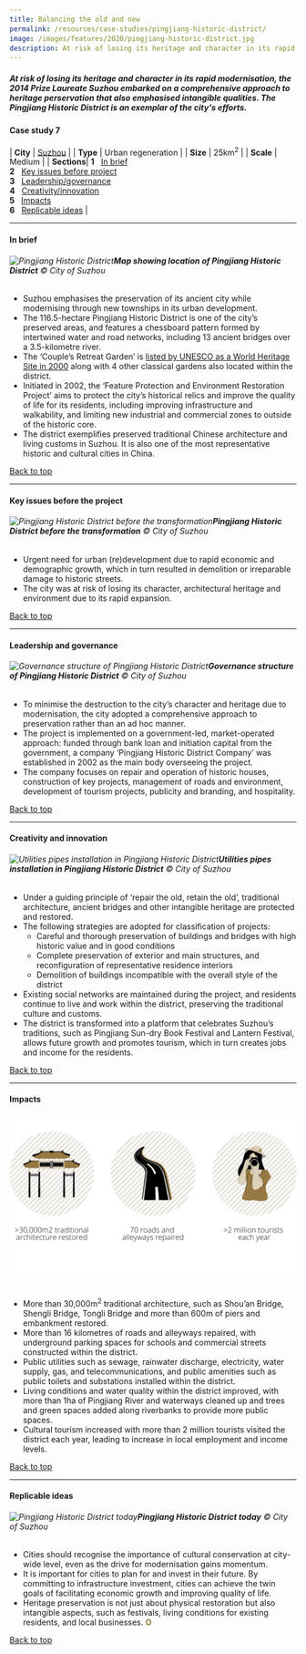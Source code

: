 ```yaml
---
title: Balancing the old and new
permalink: /resources/case-studies/pingjiang-historic-district/
image: /images/features/2020/pingjiang-historic-district.jpg
description: At risk of losing its heritage and character in its rapid modernisation, the 2014 Prize Laureate Suzhou embarked on a comprehensive approach to heritage perservation that also emphasised intangible qualities. The Pingjiang Historic District is an exemplar of the city's efforts.
---
```


##### At risk of losing its heritage and character in its rapid modernisation, the 2014 Prize Laureate Suzhou embarked on a comprehensive approach to heritage perservation that also emphasised intangible qualities. The Pingjiang Historic District is an exemplar of the city's efforts. 

#### **Case study 7**

| **City** | [Suzhou](/suzhou/) |
| **Type** | Urban regeneration |
| **Size** | 25km<sup>2</sup> |
| **Scale** | Medium |
| **Sections**| **1** &nbsp; [In brief](#in-brief) <br> **2** &nbsp; [Key issues before project](#key-issues-before-the-project) <br> **3** &nbsp; [Leadership/governance](#leadership-and-governance) <br> **4** &nbsp; [Creativity/innovation](#creativity-and-innovation) <br> **5** &nbsp; [Impacts](#impacts) <br> **6** &nbsp; [Replicable ideas](#replicable-ideas) |

---

#### **In brief**

###### ![Pingjiang Historic District](/images/features/2020/pingjiang-map.jpg/)**Map showing location of Pingjiang Historic District** © City of Suzhou

- Suzhou emphasises the preservation of its ancient city while modernising through new townships in its urban development.
- The 116.5-hectare Pingjiang Historic District is one of the city’s preserved areas, and features a chessboard pattern formed by intertwined water and road networks, including 13 ancient bridges over a 3.5-kilometre river. 
- The ‘Couple’s Retreat Garden’ is [listed by UNESCO as a World Heritage Site in 2000](https://whc.unesco.org/en/list/813) along with 4 other classical gardens also located within the district.
- Initiated in 2002, the ‘Feature Protection and Environment Restoration Project’ aims to protect the city’s historical relics and improve the quality of life for its residents, including improving infrastructure and walkability, and limiting new industrial and commercial zones to outside of the historic core.  
- The district exemplifies preserved traditional Chinese architecture and living customs in Suzhou. It is also one of the most representative historic and cultural cities in China.

[Back to top](#case-study-7)

---

#### **Key issues before the project**

###### ![Pingjiang Historic District before the transformation](/images/features/2020/pingjiang-before.jpg/)**Pingjiang Historic District before the transformation** © City of Suzhou

- Urgent need for urban (re)development due to rapid economic and demographic growth, which in turn resulted in demolition or irreparable damage to historic streets. 
- The city was at risk of losing its character, architectural heritage and environment due to its rapid expansion. 

[Back to top](#case-study-7)

---

#### **Leadership and governance**

###### ![Governance structure of Pingjiang Historic District](/images/features/2020/pingjiang-chart.jpg/)**Governance structure of Pingjiang Historic District** © City of Suzhou

- To minimise the destruction to the city’s character and heritage due to modernisation, the city adopted a comprehensive approach to preservation rather than an ad hoc manner. 
- The project is implemented on a government-led, market-operated approach: funded through bank loan and initiation capital from the government, a company ‘Pingjiang Historic District Company’ was established in 2002 as the main body overseeing the project. 
- The company focuses on repair and operation of historic houses, construction of key projects, management of roads and environment, development of tourism projects, publicity and branding, and hospitality. 

[Back to top](#case-study-7)

---

#### **Creativity and innovation**

###### ![Utilities pipes installation in Pingjiang Historic District](/images/features/2020/pipe-installation.jpg/)**Utilities pipes installation in Pingjiang Historic District** © City of Suzhou

- Under a guiding principle of ‘repair the old, retain the old’, traditional architecture, ancient bridges and other intangible heritage are protected and restored. 
- The following strategies are adopted for classification of projects: 
  - Careful and thorough preservation of buildings and bridges with high historic value and in good conditions
  - Complete preservation of exterior and main structures, and reconfiguration of representative residence interiors 
  - Demolition of buildings incompatible with the overall style of the district
- Existing social networks are maintained during the project, and residents continue to live and work within the district, preserving the traditional culture and customs. 
- The district is transformed into a platform that celebrates Suzhou’s traditions, such as Pingjiang Sun-dry Book Festival and Lantern Festival, allows future growth and promotes tourism, which in turn creates jobs and income for the residents. 

[Back to top](#case-study-7)

---

#### **Impacts**

###### ![Impacts](/images/features/2020/impacts-suzhou2.png/)

- More than 30,000m<sup>2</sup> traditional architecture, such as Shou’an Bridge, Shengli Bridge, Tongli Bridge and more than 600m of piers and embankment restored.
- More than 16 kilometres of roads and alleyways repaired, with underground parking spaces for schools and commercial streets constructed within the district.
- Public utilities such as sewage, rainwater discharge, electricity, water supply, gas, and telecommunications, and public amenities such as public toilets and substations installed within the district. 
- Living conditions and water quality within the district improved, with more than 1ha of Pingjiang River and waterways cleaned up and trees and green spaces added along riverbanks to provide more public spaces. 
- Cultural tourism increased with more than 2 million tourists visited the district each year, leading to increase in local employment and income levels. 

[Back to top](#case-study-7)

---

#### **Replicable ideas**

###### ![Pingjiang Historic District today](/images/features/2020/balancing-old-new.jpg/)**Pingjiang Historic District today** © City of Suzhou

- Cities should recognise the importance of cultural conservation at city-wide level, even as the drive for modernisation gains momentum.
- It is important for cities to plan for and invest in their future. By committing to infrastructure investment, cities can achieve the twin goals of facilitating economic growth and improving quality of life. 
- Heritage preservation is not just about physical restoration but also intangible aspects, such as festivals, living conditions for existing residents, and local businesses. **<font color="#967942">O</font>**

[Back to top](#case-study-7)
